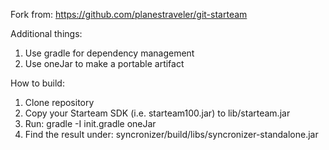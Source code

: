 Fork from:
https://github.com/planestraveler/git-starteam

Additional things:

1. Use gradle for dependency management
2. Use oneJar to make a portable artifact

How to build:

1. Clone repository
2. Copy your Starteam SDK (i.e. starteam100.jar) to lib/starteam.jar
3. Run: gradle -I init.gradle oneJar
4. Find the result under: syncronizer/build/libs/syncronizer-standalone.jar

